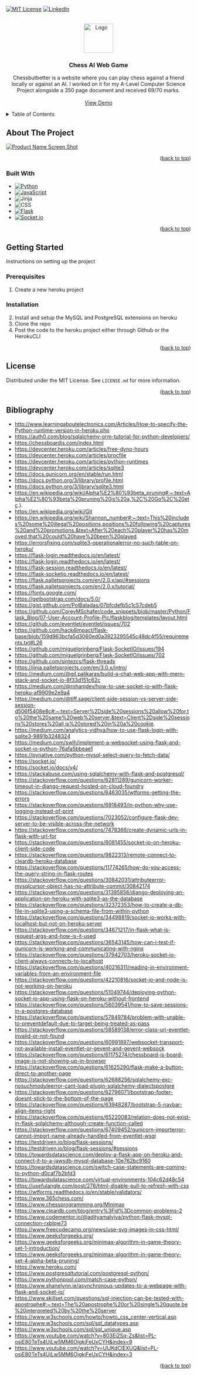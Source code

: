 <!-- Improved compatibility of back to top link: See: https://github.com/othneildrew/Best-README-Template/pull/73 -->
<a name="readme-top"></a>
<!--
*** Thanks for checking out the Best-README-Template. If you have a suggestion
*** that would make this better, please fork the repo and create a pull request
*** or simply open an issue with the tag "enhancement".
*** Don't forget to give the project a star!
*** Thanks again! Now go create something AMAZING! :D
-->



<!-- PROJECT SHIELDS -->
<!--
*** I'm using markdown "reference style" links for readability.
*** Reference links are enclosed in brackets [ ] instead of parentheses ( ).
*** See the bottom of this document for the declaration of the reference variables
*** for contributors-url, forks-url, etc. This is an optional, concise syntax you may use.
*** https://www.markdownguide.org/basic-syntax/#reference-style-links
-->
[![MIT License][license-shield]][license-url]
[![LinkedIn][linkedin-shield]][linkedin-url]



<!-- PROJECT LOGO -->
<br />
<div align="center">
  <a href="https://github.com/Kevin-Roman/chessbutbetter.online">
    <img src="static/custom/img/favicon.ico" alt="Logo" width="80" height="80">
  </a>

<h3 align="center">Chess AI Web Game</h3>

  <p align="center">
    Chessbutbetter is a website where you can play chess against a friend locally or against an AI. I worked on it for my A-Level Computer Science Project alongside a 350 page document and received 69/70 marks.
    <br />
    <br />
    <a href="http://www.chessbutbetter.online">View Demo</a>
  </p>
</div>



<!-- TABLE OF CONTENTS -->
<details>
  <summary>Table of Contents</summary>
  <ol>
    <li>
      <a href="#about-the-project">About The Project</a>
      <ul>
        <li><a href="#built-with">Built With</a></li>
      </ul>
    </li>
    <li>
      <a href="#getting-started">Getting Started</a>
      <ul>
        <li><a href="#prerequisites">Prerequisites</a></li>
        <li><a href="#installation">Installation</a></li>
      </ul>
    </li>
    <li><a href="#license">License</a></li>
    <li><a href="#bibliography">Bibliography</a></li>
  </ol>
</details>



<!-- ABOUT THE PROJECT -->
## About The Project

[![Product Name Screen Shot][product-screenshot]](http://www.chessbutbetter.online)

<p align="right">(<a href="#readme-top">back to top</a>)</p>



### Built With

* [![Python][Python]][Python-url]
* [![JavaScript][JavaScript]][JavaScript-url]
* ![Jinja][Jinja]
* ![CSS][CSS]
* [![Flask][Flask]][Flask-url]
* [![Socket.io][Socket.io]][Socket.io-url]

<p align="right">(<a href="#readme-top">back to top</a>)</p>



<!-- GETTING STARTED -->
## Getting Started

Instructions on setting up the project

### Prerequisites
1. Create a new heroku project

### Installation
2. Install and setup the MySQL and PostgreSQL extensions on heroku
3. Clone the repo
4. Post the code to the heroku project either through Github or the HerokuCLI

<p align="right">(<a href="#readme-top">back to top</a>)</p>

<!-- LICENSE -->
## License

Distributed under the MIT License. See `LICENSE.md` for more information.

<p align="right">(<a href="#readme-top">back to top</a>)</p>


<!-- Bibliography -->
## Bibliography

*	http://www.learningaboutelectronics.com/Articles/How-to-specify-the-Python-runtime-version-in-heroku.php
*	https://auth0.com/blog/sqlalchemy-orm-tutorial-for-python-developers/
*	https://chessboardjs.com/index.html
*	https://devcenter.heroku.com/articles/free-dyno-hours
*	https://devcenter.heroku.com/articles/procfile
*	https://devcenter.heroku.com/articles/python-runtimes
*	https://devcenter.heroku.com/articles/sqlite3
*	https://docs.gunicorn.org/en/stable/run.html
*	https://docs.python.org/3/library/profile.html
*	https://docs.python.org/3/library/sqlite3.html
*	https://en.wikipedia.org/wiki/Alpha%E2%80%93beta_pruning#:~:text=Alpha%E2%80%93beta%20pruning%20is%20a,%2C%20Go%2C%20etc.).
*	https://en.wikipedia.org/wiki/Git
*	https://en.wikipedia.org/wiki/Shannon_number#:~:text=This%20includes%20some%20illegal%20positions,positions%20following%20captures%20and%20promotions.&text=After%20each%20player%20has%20moved,that%20could%20have%20been%20played.
*	https://errorsfixing.com/sqlite3-operationalerror-no-such-table-on-heroku/
*	https://flask-login.readthedocs.io/en/latest/
*	https://flask-login.readthedocs.io/en/latest/
*	https://flask-session.readthedocs.io/en/latest/
*	https://flask-socketio.readthedocs.io/en/latest/
*	https://flask.palletsprojects.com/en/2.0.x/api/#sessions
*	https://flask.palletsprojects.com/en/2.0.x/tutorial/
*	https://fonts.google.com/
*	https://getbootstrap.com/docs/5.0/
*	https://gist.github.com/PolBaladas/07bfcdefb5c1c57cdeb5
*	https://github.com/CoreyMSchafer/code_snippets/blob/master/Python/Flask_Blog/07-User-Account-Profile-Pic/flaskblog/templates/layout.html
*	https://github.com/eventlet/eventlet/issues/702
*	https://github.com/hack4impact/flask-base/blob/159d963bcfa5d3060ed0a3923295545c48dc4f55/requirements.txt#L26
*	https://github.com/miguelgrinberg/Flask-SocketIO/issues/194
*	https://github.com/miguelgrinberg/Flask-SocketIO/issues/702
*	https://github.com/sintezcs/flask-threads
*	https://jinja.palletsprojects.com/en/3.0.x/intro/
*	https://medium.com/@gil.palikaras/build-a-chat-web-app-with-mern-stack-and-socket-io-8f33d151c62c
*	https://medium.com/@rohanjdev/how-to-use-socket-io-with-flask-heroku-af9909e2e9a4
*	https://medium.com/@tiff.sage/client-side-session-vs-server-side-session-d506f5408e8c#:~:text=Server%2Dside%20sessions%20allow%20for,to%20the%20same%20web%20server.&text=Client%2Dside%20sessions%20stores%20all,is%20stored%20in%20a%20cookie.
*	https://medium.com/analytics-vidhya/how-to-use-flask-login-with-sqlite3-9891b3248324
*	https://medium.com/swlh/implement-a-websocket-using-flask-and-socket-io-python-76afa5bbeae1
*	https://pynative.com/python-mysql-select-query-to-fetch-data/
*	https://socket.io/
*	https://socket.io/docs/v4/
*	https://stackabuse.com/using-sqlalchemy-with-flask-and-postgresql/
*	https://stackoverflow.com/questions/62811289/gunicorn-worker-timeout-in-django-request-hosted-on-cloud-foundry
*	https://stackoverflow.com/questions/6463035/wtforms-getting-the-errors
*	https://stackoverflow.com/questions/6918493/in-python-why-use-logging-instead-of-print
*	https://stackoverflow.com/questions/7023052/configure-flask-dev-server-to-be-visible-across-the-network
*	https://stackoverflow.com/questions/7478366/create-dynamic-urls-in-flask-with-url-for
*	https://stackoverflow.com/questions/8081455/socket-io-on-heroku-client-side-code
*	https://stackoverflow.com/questions/9822313/remote-connect-to-cleardb-heroku-database
*	https://stackoverflow.com/questions/11774265/how-do-you-access-the-query-string-in-flask-routes
*	https://stackoverflow.com/questions/30842031/attributeerror-mysqlcursor-object-has-no-attribute-commit/30842174
*	https://stackoverflow.com/questions/31395856/django-deploying-an-application-on-heroku-with-sqlite3-as-the-database
*	https://stackoverflow.com/questions/32372353/how-to-create-a-db-file-in-sqlite3-using-a-schema-file-from-within-python
*	https://stackoverflow.com/questions/34498819/socket-io-works-with-localhost-but-not-on-heroku-server
*	https://stackoverflow.com/questions/34671217/in-flask-what-is-request-args-and-how-is-it-used
*	https://stackoverflow.com/questions/36543145/how-can-i-test-if-gunicorn-is-working-and-communicating-with-nginx
*	https://stackoverflow.com/questions/37942703/heroku-socket-io-client-always-connects-to-localhost
*	https://stackoverflow.com/questions/40216311/reading-in-environment-variables-from-an-environment-file
*	https://stackoverflow.com/questions/42210816/socket-io-and-node-js-not-working-on-heroku
*	https://stackoverflow.com/questions/51049744/deploying-python-socket-io-app-using-flask-on-heroku-without-frontend
*	https://stackoverflow.com/questions/56039541/how-to-save-sessions-in-a-postgres-database
*	https://stackoverflow.com/questions/57849784/problem-with-unable-to-preventdefault-due-to-target-being-treated-as-pass
*	https://stackoverflow.com/questions/58589138/error-class-uri-eventlet-invalid-or-not-found
*	https://stackoverflow.com/questions/60991897/websocket-transport-not-available-install-eventlet-or-gevent-and-gevent-websock
*	https://stackoverflow.com/questions/61175274/chessboard-js-board-image-is-not-showing-up-in-browser
*	https://stackoverflow.com/questions/61625290/flask-make-a-button-direct-to-another-page
*	https://stackoverflow.com/questions/62688256/sqlalchemy-exc-nosuchmoduleerror-cant-load-plugin-sqlalchemy-dialectspostgre
*	https://stackoverflow.com/questions/62796071/bootstrap-footer-doesnt-stick-to-the-bottom-of-the-page
*	https://stackoverflow.com/questions/63948287/bootstrap-5-navbar-align-items-right
*	https://stackoverflow.com/questions/65220083/relation-does-not-exist-in-flask-sqlalchemy-although-create-function-called
*	https://stackoverflow.com/questions/67409452/gunicorn-importerror-cannot-import-name-already-handled-from-eventlet-wsgi
*	https://testdriven.io/blog/flask-sessions/
*	https://testdriven.io/blog/flask-sessions/#sessions
*	https://towardsdatascience.com/deploy-a-flask-app-on-heroku-and-connect-it-to-a-jawsdb-mysql-database-10e762bc9160
*	https://towardsdatascience.com/switch-case-statements-are-coming-to-python-d0caf7b2bfd3
*	https://towardsdatascience.com/virtual-environments-104c62d48c54
*	https://usefulangle.com/post/278/html-disable-pull-to-refresh-with-css
*	https://wtforms.readthedocs.io/en/stable/validators/
*	https://www.365chess.com/
*	https://www.chessprogramming.org/Minimax
*	https://www.cleardb.com/blog/entry%3Fid%3Dcommon-problems-2
*	https://www.codementor.io/@adityamalviya/python-flask-mysql-connection-rxblpje73
*	https://www.freecodecamp.org/news/use-svg-images-in-css-html/
*	https://www.geeksforgeeks.org/
*	https://www.geeksforgeeks.org/minimax-algorithm-in-game-theory-set-1-introduction/
*	https://www.geeksforgeeks.org/minimax-algorithm-in-game-theory-set-4-alpha-beta-pruning/
*	https://www.heroku.com/
*	https://www.postgresqltutorial.com/postgresql-python/
*	https://www.pythonpool.com/match-case-python/
*	https://www.shanelynn.ie/asynchronous-updates-to-a-webpage-with-flask-and-socket-io/
*	https://www.skillset.com/questions/sql-injection-can-be-tested-with-apostrophe#:~:text=The%20apostrophe%20or%20single%20quote,be%20interpreted%20by%20the%20server
*	https://www.w3schools.com/howto/howto_css_center-vertical.asp
*	https://www.w3schools.com/sql/sql_datatypes.asp
*	https://www.w3schools.com/sql/sql_unique.asp
*	https://www.youtube.com/watch?v=803Ei2Sq-Zs&list=PL-osiE80TeTs4UjLw5MM6OjgkjFeUxCYH&index=9
*	https://www.youtube.com/watch?v=UIJKdCIEXUQ&list=PL-osiE80TeTs4UjLw5MM6OjgkjFeUxCYH&index=3


<p align="right">(<a href="#readme-top">back to top</a>)</p>



<!-- MARKDOWN LINKS & IMAGES -->
<!-- https://www.markdownguide.org/basic-syntax/#reference-style-links -->
[contributors-shield]: https://img.shields.io/github/contributors/github_username/repo_name.svg?style=for-the-badge
[contributors-url]: https://github.com/github_username/repo_name/graphs/contributors
[forks-shield]: https://img.shields.io/github/forks/github_username/repo_name.svg?style=for-the-badge
[forks-url]: https://github.com/github_username/repo_name/network/members
[stars-shield]: https://img.shields.io/github/stars/github_username/repo_name.svg?style=for-the-badge
[stars-url]: https://github.com/github_username/repo_name/stargazers
[issues-shield]: https://img.shields.io/github/issues/github_username/repo_name.svg?style=for-the-badge
[issues-url]: https://github.com/github_username/repo_name/issues
[license-shield]: https://img.shields.io/github/license/Kevin-Roman/chessbutbetter.online.svg?style=for-the-badge
[license-url]: https://github.com/Kevin-Roman/chessbutbetter.online/blob/main/LICENSE.md
[linkedin-shield]: https://img.shields.io/badge/-LinkedIn-black.svg?style=for-the-badge&logo=linkedin&colorB=555
[linkedin-url]: https://linkedin.com/in/kevin-i-roman
[product-screenshot]: static/custom/img/chessboard.svg
[Python]: https://img.shields.io/badge/Python-3776AB?style=for-the-badge&logo=python&logoColor=white
[Python-url]: https://www.python.org/
[JavaScript]: https://img.shields.io/badge/JavaScript-F7DF1E?style=for-the-badge&logo=javascript&logoColor=black
[JavaScript-url]: https://developer.mozilla.org/en-US/docs/Web/JavaScript
[Jinja]: https://img.shields.io/badge/jinja-white.svg?style=for-the-badge&logo=jinja&logoColor=black
[CSS]: https://img.shields.io/badge/CSS3-1572B6?style=for-the-badge&logo=css3&logoColor=white
[Flask]: https://img.shields.io/badge/Flask-FFFFFF?style=for-the-badge&logo=Flask&logoColor=black
[Flask-url]: https://flask.palletsprojects.com/en/2.2.x/
[Socket.io]: https://img.shields.io/badge/Socket.io-000000?style=for-the-badge&logo=socket.io&logoColor=white
[Socket.io-url]: https://socket.io/
